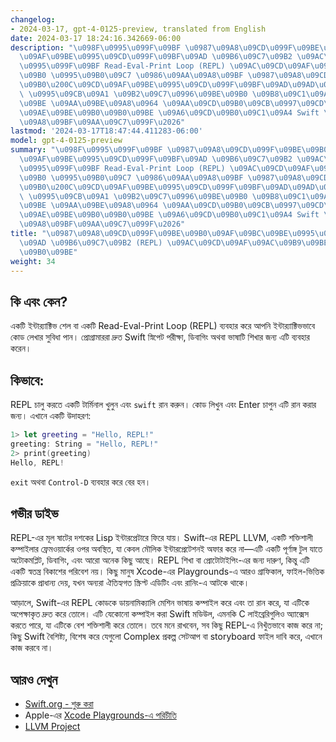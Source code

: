 ```yaml
---
changelog:
- 2024-03-17, gpt-4-0125-preview, translated from English
date: 2024-03-17 18:24:16.342669-06:00
description: "\u098F\u0995\u099F\u09BF \u0987\u09A8\u09CD\u099F\u09BE\u09B0\u200C\u09CD\
  \u09AF\u09BE\u0995\u09CD\u099F\u09BF\u09AD \u09B6\u09C7\u09B2 \u09AC\u09BE \u098F\
  \u0995\u099F\u09BF Read-Eval-Print Loop (REPL) \u09AC\u09CD\u09AF\u09AC\u09B9\u09BE\
  \u09B0 \u0995\u09B0\u09C7 \u0986\u09AA\u09A8\u09BF \u0987\u09A8\u09CD\u099F\u09BE\
  \u09B0\u200C\u09CD\u09AF\u09BE\u0995\u09CD\u099F\u09BF\u09AD\u09AD\u09BE\u09AC\u09C7\
  \ \u0995\u09CB\u09A1 \u09B2\u09C7\u0996\u09BE\u09B0 \u09B8\u09C1\u09AC\u09BF\u09A7\
  \u09BE \u09AA\u09BE\u09A8\u0964 \u09AA\u09CD\u09B0\u09CB\u0997\u09CD\u09B0\u09BE\
  \u09AE\u09BE\u09B0\u09B0\u09BE \u09A6\u09CD\u09B0\u09C1\u09A4 Swift \u09B8\u09CD\
  \u09A8\u09BF\u09AA\u09C7\u099F\u2026"
lastmod: '2024-03-17T18:47:44.411283-06:00'
model: gpt-4-0125-preview
summary: "\u098F\u0995\u099F\u09BF \u0987\u09A8\u09CD\u099F\u09BE\u09B0\u200C\u09CD\
  \u09AF\u09BE\u0995\u09CD\u099F\u09BF\u09AD \u09B6\u09C7\u09B2 \u09AC\u09BE \u098F\
  \u0995\u099F\u09BF Read-Eval-Print Loop (REPL) \u09AC\u09CD\u09AF\u09AC\u09B9\u09BE\
  \u09B0 \u0995\u09B0\u09C7 \u0986\u09AA\u09A8\u09BF \u0987\u09A8\u09CD\u099F\u09BE\
  \u09B0\u200C\u09CD\u09AF\u09BE\u0995\u09CD\u099F\u09BF\u09AD\u09AD\u09BE\u09AC\u09C7\
  \ \u0995\u09CB\u09A1 \u09B2\u09C7\u0996\u09BE\u09B0 \u09B8\u09C1\u09AC\u09BF\u09A7\
  \u09BE \u09AA\u09BE\u09A8\u0964 \u09AA\u09CD\u09B0\u09CB\u0997\u09CD\u09B0\u09BE\
  \u09AE\u09BE\u09B0\u09B0\u09BE \u09A6\u09CD\u09B0\u09C1\u09A4 Swift \u09B8\u09CD\
  \u09A8\u09BF\u09AA\u09C7\u099F\u2026"
title: "\u0987\u09A8\u09CD\u099F\u09BE\u09B0\u09AF\u09BC\u09BE\u0995\u09CD\u099F\u09BF\
  \u09AD \u09B6\u09C7\u09B2 (REPL) \u09AC\u09CD\u09AF\u09AC\u09B9\u09BE\u09B0 \u0995\
  \u09B0\u09BE"
weight: 34
---
```


## কি এবং কেন?

একটি ইন্টার‌্যাক্টিভ শেল বা একটি Read-Eval-Print Loop (REPL) ব্যবহার করে আপনি ইন্টার‌্যাক্টিভভাবে কোড লেখার সুবিধা পান। প্রোগ্রামাররা দ্রুত Swift স্নিপেট পরীক্ষা, ডিবাগিং অথবা ভাষাটি শিখার জন্য এটি ব্যবহার করেন।

## কিভাবে:

REPL চালু করতে একটি টার্মিনাল খুলুন এবং `swift` রান করুন। কোড লিখুন এবং Enter চাপুন এটি রান করার জন্য। এখানে একটি উদাহরণ:

```Swift
1> let greeting = "Hello, REPL!"
greeting: String = "Hello, REPL!"
2> print(greeting)
Hello, REPL!
```

`exit` অথবা `Control-D` ব্যবহার করে বের হন।

## গভীর ডাইভ
REPL-এর মূল ষাটের দশকের Lisp ইন্টারপ্রেটারে ফিরে যায়। Swift-এর REPL LLVM, একটি শক্তিশালী কম্পাইলার ফ্রেমওয়ার্কের ওপর অবস্থিত, যা কেবল মৌলিক ইন্টারপ্রেটেশনই অফার করে না—এটি একটি পূর্ণাঙ্গ টুল যাতে অটোকমপ্লিট, ডিবাগিং, এবং আরো অনেক কিছু আছে। REPL শিখা বা প্রোটোটাইপিং-এর জন্য দারুণ, কিন্তু এটি একটি স্বতন্ত্র বিকাশের পরিবেশ নয়। কিছু মানুষ Xcode-এর Playgrounds-এ আরও গ্রাফিকাল, ফাইল-ভিত্তিক প্রক্রিয়াকে প্রাধান্য দেয়, যখন অন্যরা ঐতিহ্যগত স্ক্রিপ্ট এডিটিং এবং রানিং-এ আটকে থাকে।

আড়ালে, Swift-এর REPL কোডকে ডায়নামিক্যালি মেশিন ভাষায় কম্পাইল করে এবং তা রান করে, যা এটিকে অপেক্ষাকৃত দ্রুত করে তোলে। এটি যেকোনো কম্পাইল করা Swift মডিউল, এমনকি C লাইব্রেরিগুলিও অ্যাক্সেস করতে পারে, যা এটিকে বেশ শক্তিশালী করে তোলে। তবে মনে রাখবেন, সব কিছু REPL-এ নিখুঁতভাবে কাজ করে না; কিছু Swift বৈশিষ্ট্য, বিশেষ করে যেগুলো Complex প্রকল্প সেটআপ বা storyboard ফাইল দাবি করে, এখানে কাজ করবে না।

## আরও দেখুন
- [Swift.org - শুরু করা](https://www.swift.org/getting-started/#using-the-repl)
- Apple-এর [Xcode Playgrounds-এ পরিচীতি](https://developer.apple.com/videos/play/wwdc2014/408/)
- [LLVM Project](https://llvm.org/)
